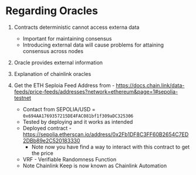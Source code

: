 # Regarding Oracles 

1. Contracts deterministic cannot access externa data 
    - Important for maintaining consensus
    - Introducing external data will cause problems for attaining consensus across nodes

2. Oracle provides external information 
3. Explanation of chainlink oracles 

4. Get the ETH Seploia Feed Address from - https://docs.chain.link/data-feeds/price-feeds/addresses?network=ethereum&page=1#sepolia-testnet
    - Contact from SEPOLIA/USD = `0x694AA1769357215DE4FAC081bf1f309aDC325306`
    - Tested by deploying and it works as intended
    - Deployed contract - https://sepolia.etherscan.io/address/0x2Fb1DF8C3FF60B2654C7ED2DBb89e2C520183330
        - Note now you have find a way to interact with this contract to get the price
    - VRF - Verifiable Randomness Function
    - Note Chainlink Keep is now known as Chainlink Automation